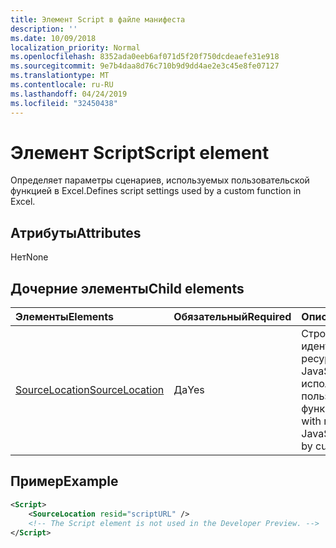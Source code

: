 ```yaml
---
title: Элемент Script в файле манифеста
description: ''
ms.date: 10/09/2018
localization_priority: Normal
ms.openlocfilehash: 8352ada0eeb6af071d5f20f750dcdeaefe31e918
ms.sourcegitcommit: 9e7b4daa8d76c710b9d9dd4ae2e3c45e8fe07127
ms.translationtype: MT
ms.contentlocale: ru-RU
ms.lasthandoff: 04/24/2019
ms.locfileid: "32450438"
---
```

# <a name="script-element"></a><span data-ttu-id="89f99-102">Элемент Script</span><span class="sxs-lookup"><span data-stu-id="89f99-102">Script element</span></span>

<span data-ttu-id="89f99-103">Определяет параметры сценариев, используемых пользовательской функцией в Excel.</span><span class="sxs-lookup"><span data-stu-id="89f99-103">Defines script settings used by a custom function in Excel.</span></span>

## <a name="attributes"></a><span data-ttu-id="89f99-104">Атрибуты</span><span class="sxs-lookup"><span data-stu-id="89f99-104">Attributes</span></span>

<span data-ttu-id="89f99-105">Нет</span><span class="sxs-lookup"><span data-stu-id="89f99-105">None</span></span>

## <a name="child-elements"></a><span data-ttu-id="89f99-106">Дочерние элементы</span><span class="sxs-lookup"><span data-stu-id="89f99-106">Child elements</span></span>

|<span data-ttu-id="89f99-107">Элементы</span><span class="sxs-lookup"><span data-stu-id="89f99-107">Elements</span></span>  |  <span data-ttu-id="89f99-108">Обязательный</span><span class="sxs-lookup"><span data-stu-id="89f99-108">Required</span></span>  |  <span data-ttu-id="89f99-109">Описание</span><span class="sxs-lookup"><span data-stu-id="89f99-109">Description</span></span>  |
|:-----|:-----|:-----|
|  [<span data-ttu-id="89f99-110">SourceLocation</span><span class="sxs-lookup"><span data-stu-id="89f99-110">SourceLocation</span></span>](customfunctionssourcelocation.md)  |  <span data-ttu-id="89f99-111">Да</span><span class="sxs-lookup"><span data-stu-id="89f99-111">Yes</span></span>  | <span data-ttu-id="89f99-112">Строка с идентификатором ресурса файла JavaScript, используемого пользовательскими функциями.</span><span class="sxs-lookup"><span data-stu-id="89f99-112">String with resource id of the JavaScript file used by custom functions.</span></span>|

## <a name="example"></a><span data-ttu-id="89f99-113">Пример</span><span class="sxs-lookup"><span data-stu-id="89f99-113">Example</span></span>

```xml
<Script>
    <SourceLocation resid="scriptURL" />
    <!-- The Script element is not used in the Developer Preview. -->
</Script>
```
